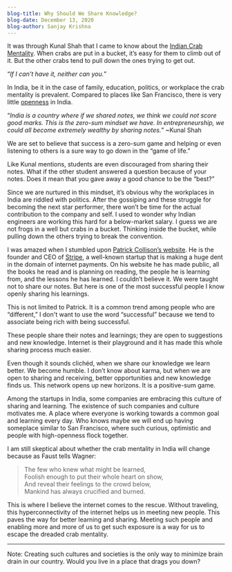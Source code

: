 ```yaml
---
blog-title: Why Should We Share Knowledge?
blog-date: December 13, 2020
blog-author: Sanjay Krishna
---
```


It was through Kunal Shah that I came to know about the [Indian Crab Mentality](https://en.m.wikipedia.org/wiki/Crab_mentality). When crabs are put in a bucket, it’s easy for them to climb out of it. But the other crabs tend to pull down the ones trying to get out.

“*If I can’t have it, neither can you.*”

In India, be it in the case of family, education, politics, or workplace the crab mentality is prevalent. Compared to places like San Francisco, there is very little [openness](https://en.wikipedia.org/wiki/Big_Five_personality_traits#Openness_to_experience) in India.

“*India is a country where if we shared notes, we think we could not score good marks. This is the zero-sum mindset we have. In entrepreneurship, we could all become extremely wealthy by sharing notes.*” ~Kunal Shah

We are set to believe that success is a zero-sum game and helping or even listening to others is a sure way to go down in the “game of life.”

Like Kunal mentions, students are even discouraged from sharing their notes. What if the other student answered a question because of your notes. Does it mean that you gave away a good chance to be the “best?”

Since we are nurtured in this mindset, it’s obvious why the workplaces in India are riddled with politics. After the gossiping and these struggle for becoming the next star performer, there won’t be time for the actual contribution to the company and self. I used to wonder why Indian engineers are working this hard for a below-market salary. I guess we are not frogs in a well but crabs in a bucket. Thinking inside the bucket, while pulling down the others trying to break the convention.

I was amazed when I stumbled upon [Patrick Collison’s website](https://patrickcollison.com/). He is the founder and CEO of [Stripe](https://stripe.com/en-in), a well-known startup that is making a huge dent in the domain of internet payments. On his website he has made public, all the books he read and is planning on reading, the people he is learning from, and the lessons he has learned. I couldn’t believe it. We were taught not to share our notes. But here is one of the most successful people I know openly sharing his learnings.

This is not limited to Patrick. It is a common trend among people who are “different,” I don't want to use the word “successful” because we tend to associate being rich with being successful.

These people share their notes and learnings; they are open to suggestions and new knowledge. Internet is their playground and it has made this whole sharing process much easier.

Even though it sounds clichéd, when we share our knowledge we learn better. We become humble. I don’t know about karma, but when we are open to sharing and receiving, better opportunities and new knowledge finds us. This network opens up new horizons. It is a positive-sum game.

Among the startups in India, some companies are embracing this culture of sharing and learning. The existence of such companies and culture motivates me. A place where everyone is working towards a common goal and learning every day. Who knows maybe we will end up having someplace similar to San Francisco, where such curious, optimistic and people with high-openness flock together.

I am still skeptical about whether the crab mentality in India will change because as Faust tells Wagner:

> The few who knew what might be learned,  
> Foolish enough to put their whole heart on show,  
> And reveal their feelings to the crowd below,  
> Mankind has always crucified and burned.

This is where I believe the internet comes to the rescue. Without traveling, this hyperconnectivity of the internet helps us in meeting new people. This paves the way for better learning and sharing. Meeting such people and enabling more and more of us to get such exposure is a way for us to escape the dreaded crab mentality.

* * *

  

Note: Creating such cultures and societies is the only way to minimize brain drain in our country. Would you live in a place that drags you down?
